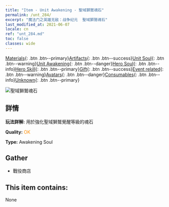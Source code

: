 ```yaml
---
title: "Item - Unit Awakening - 聖域獅鷲魂石"
permalink: /unt_284/
excerpt: "魔法门之英雄无敌：战争纪元  聖域獅鷲魂石"
last_modified_at: 2021-06-07
locale: cn
ref: "unt_284.md"
toc: false
classes: wide
---
```

 [Materials](/ItemsCN/){: .btn .btn--primary}[Artifacts](/ItemsCN/Artifacts/){: .btn .btn--success}[Unit Soul](/ItemsCN/UnitSoul/){: .btn .btn--warning}[Unit Awakening](/ItemsCN/UnitAwakening/){: .btn .btn--danger}[Hero Soul](/ItemsCN/HeroSoul/){: .btn .btn--info}[Hero Skill](/ItemsCN/HeroSkill/){: .btn .btn--primary}[Gift](/ItemsCN/Gift/){: .btn .btn--success}[Event related](/ItemsCN/Events/){: .btn .btn--warning}[Avatars](/ItemsCN/Avatars/){: .btn .btn--danger}[Consumables](/ItemsCN/Consumables/){: .btn .btn--info}[Unknown](/ItemsCN/Unknown/){: .btn .btn--primary}

 ![聖域獅鷲魂石](/images/u/tia_shijiu.jpg)

## 詳情
 **玩法詳解:** 用於強化聖域獅鷲覺醒等級的魂石

 **Quality:** <span style="color: #FF8C00">OK</span>

 **Type:** Awakening Soul

## Gather

*    戰役商店 

## This item contains:

  None


